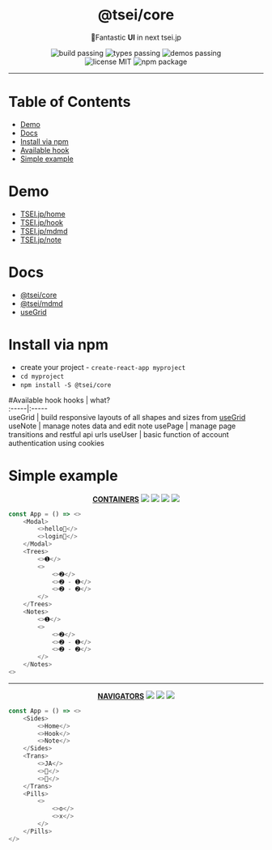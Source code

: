<h1 align="center">@tsei/core</h1>
<p align="center">🌌Fantastic <b>UI</b> in next tsei.jp</p>
<p align="center">
    <img alt="build passing" src="https://img.shields.io/badge/build-👌-green.svg"/>
    <img alt="types passing" src="https://img.shields.io/badge/types-👌-yellow.svg"/>
    <img alt="demos passing" src="https://img.shields.io/badge/demos-👌-red.svg"/>
    <br>
    <img alt="license MIT" src="https://img.shields.io/badge/license-MIT-green.svg"/>
    <img alt="npm package" src="https://badge.fury.io/js/%40tsei%2Fcore.svg"/>
</p>

<hr>

# Table of Contents
- [Demo](#demo)  
- [Docs](#docs)
- [Install via npm](#install-via-npm)  
- [Available hook](#available-hook)  
- [Simple example](#simple-example)  

# Demo
- [TSEI.jp/home](https://tsei.jp/)
- [TSEI.jp/hook](https://tsei.jp/note)
- [TSEI.jp/mdmd](https://tsei.jp/mdmd)
- [TSEI.jp/note](https://tsei.jp/note)

# Docs
- [@tsei/core](https://tsei.jp/core/)
- [@tsei/mdmd](https://tsei.jp/mdmd/)
- [useGrid   ](https://tsei.jp/hook/use-grid/)

# Install via npm
- create your project - `create-react-app myproject`
- `cd myproject`
- `npm install -S @tsei/core`

#Available hook
hooks | what?  
:-----|:-----  
useGrid | build responsive layouts of all shapes and sizes from [useGrid](https://github.com/tseijp/use-grid)
useNote | manage notes data and edit note
usePage | manage page transitions and restful api urls
useUser | basic function of account authentication using cookies


# Simple example
<p align="center">
    <a href="https://github.com/tseijp/tseijp/blob/master/core/src/containers/">
        <strong>CONTAINERS</strong></a>
    <a href="https://github.com/tseijp/tseijp/blob/master/core/src/components/Card.tsx">
        <img src="https://img.shields.io/badge/Card-black.svg"/></a>
    <a href="https://github.com/tseijp/tseijp/blob/master/core/src/components/Code.tsx">
        <img src="https://img.shields.io/badge/Code-black.svg"/></a>
    <a href="https://github.com/tseijp/tseijp/blob/master/core/src/components/Edit.tsx">
        <img src="https://img.shields.io/badge/Edit-black.svg"/></a>
    <a href="https://github.com/tseijp/tseijp/blob/master/core/src/components/Grow.tsx">
        <img src="https://img.shields.io/badge/Grow-black.svg"/></a>
</p>

```javascript
const App = () => <>
    <Modal>
        <>hello🥰</>
        <>login🌚</>
    </Modal>
    <Trees>
        <>➊</>
        <>
            <>➋</>
            <>➋ - ➊</>
            <>➋ - ➋</>
        </>
    </Trees>
    <Notes>
        <>➊</>
        <>
            <>➋</>
            <>➋ - ➊</>
            <>➋ - ➋</>
        </>
    </Notes>
<>
```

<hr>
<p align="center">
    <a href="https://github.com/tseijp/tseijp/blob/master/core/src/containers/">
        <strong>NAVIGATORS</strong></a>
    <a href="https://github.com/tseijp/tseijp/blob/master/core/src/components/Head.tsx">
        <img src="https://img.shields.io/badge/Head-black.svg"/></a>
    <a href="https://github.com/tseijp/tseijp/blob/master/core/src/components/Foot.tsx">
        <img src="https://img.shields.io/badge/Foot-black.svg"/></a>
    <a href="https://github.com/tseijp/tseijp/blob/master/core/src/components/Icon.tsx">
        <img src="https://img.shields.io/badge/Icon-black.svg"/></a>
</p>

```javascript
const App = () => <>
    <Sides>
        <>Home</>
        <>Hook</>
        <>Note</>
    </Sides>
    <Trans>
        <>JA</>
        <>🌛</>
        <>👶</>
    </Trans>
    <Pills>
        <>
            <>o‍</>
            <>x</>
        </>
    </Pills>
</>
```
